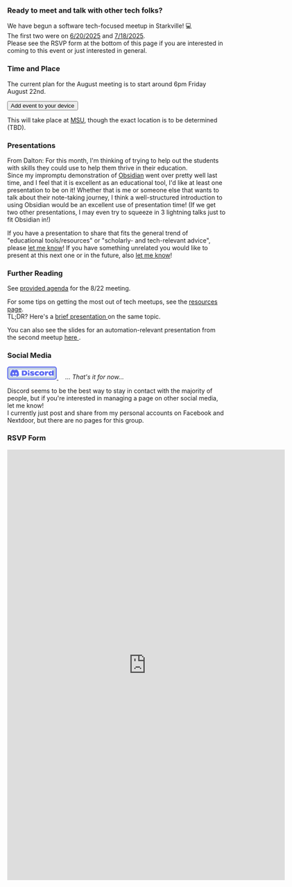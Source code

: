 ### Ready to meet and talk with other tech folks?

We have begun a software tech-focused meetup in Starkville! 💻️  
The first two were on [6/20/2025](archive/first_meetup.md) and [7/18/2025](archive/2025-07-18_meetup.md).  
Please see the RSVP form at the bottom of this page if you are interested in coming to this event or just interested in general.

### Time and Place
The current plan for the August meeting is to start around 6pm Friday August 22nd.  

<link rel="stylesheet" href="styles/buttons.css">
<a href="https://calendar.online/event/page/c2956ad1e5a47357b62936e7e94f6029609c7c29bdb3a832b2" target="_blank">
<button id="myButton">Add event to your device</button>
</a>

This will take place at [MSU](https://www.msstate.edu/), though the exact location is to be determined (TBD).

### Presentations

From Dalton:
For this month, I'm thinking of trying to help out the students with skills they could use to help them thrive in their education.  
Since my impromptu demonstration of [Obsidian](https://obsidian.md/) went over pretty well last time, and I feel that it is excellent as an educational tool, I'd like at least one presentation to be on it! 
Whether that is me or someone else that wants to talk about their note-taking journey, I think a well-structured introduction to using Obsidian 
would be an excellent use of presentation time! (If we get two other presentations, I may even try to squeeze in 3 lightning talks just to fit Obsidian in!)

If you have a presentation to share that fits the general trend of "educational tools/resources" or "scholarly- and tech-relevant advice", please [let me know](mailto:techconnect.gtr.ms@gmail.com)!
If you have something unrelated you would like to present at this next one or in the future, also [let me know](mailto:techconnect.gtr.ms@gmail.com)!


### Further Reading

See [provided agenda](agenda_2025-08-22.md) for the 8/22 meeting.

For some tips on getting the most out of tech meetups, see the [resources page](resources.md).  
TL;DR? Here's a 
<a href="presentations\quarto\what-to-expect-at-a-tech-meetup\what-to-expect-at-a-tech-meetup.html" target="_blank">
brief presentation
</a> 
on the same topic.

You can also see the slides for an automation-relevant presentation from the second meetup 
<a href="presentations/quarto/automating-where-you-least-expect/presentation.html" target="_blank">
here
</a>. 


### Social Media
<style>
#discord-button {
        padding: 5px;
        background-color: #bfcde0;
  border: 2px solid #5865f2;
  border-radius: 5px;
}
#discord-button:hover {
  transition-duration: 0.4s;
  background-color:rgb(130, 169, 223);
  /* color: #brown; */
}

</style>

<a href="https://discord.gg/ngY4A8zR">
<img id="discord-button" src="images/Discord-Logo-Blurple.svg" width="100"> </img>
</a>
 &nbsp; &nbsp; <i>... That's it for now...</i>

Discord seems to be the best way to stay in contact with the majority of people, but if you're interested in managing a page on other social media, let me know!  
I currently just post and share from my personal accounts on Facebook and Nextdoor, but there are no pages for this group.

### RSVP Form

<iframe src="https://docs.google.com/forms/d/e/1FAIpQLSezr4-Fb82eWzVHZVkNMF7H6wfoxBZykAN5fBKpFMuva1gWaw/viewform?embedded=true" width="640" height="991" frameborder="0" marginheight="0" marginwidth="0">Loading…</iframe>
